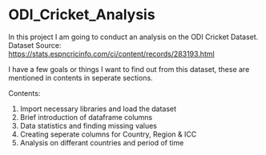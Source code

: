 # ODI_Cricket_Analysis
 
In this project I am going to conduct an analysis on the ODI Cricket Dataset.
Dataset Source: https://stats.espncricinfo.com/ci/content/records/283193.html

I have a few goals or things I want to find out from this dataset, these are mentioned in contents in seperate sections.

Contents:

1. Import necessary libraries and load the dataset
2. Brief introduction of dataframe columns
3. Data statistics and finding missing values
4. Creating seperate columns for Country, Region & ICC
5. Analysis on differant countries and period of time

